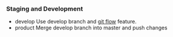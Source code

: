 ### Staging and Development

* develop
  Use develop branch and [git flow](https://danielkummer.github.io/git-flow-cheatsheet/#getting_started) feature.
* product
  Merge develop branch into master and push changes
